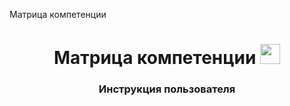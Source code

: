 Матрица компетенции

<h1 align="center">Матрица компетенции</a> 
<img src="https://github.com/blackcater/blackcater/raw/main/images/Hi.gif" height="32"/></h1>
<h3 align="center">Инструкция пользователя </h3>
